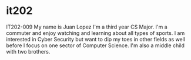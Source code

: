 # it202
IT202-009
My name is Juan Lopez
I'm a third year CS Major. I'm a commuter and enjoy watching and learning about all types of sports.
I am interested in Cyber Security but want to dip my toes in other fields as well before I focus on one sector of Computer Science. 
I'm also a middle child with two brothers.
